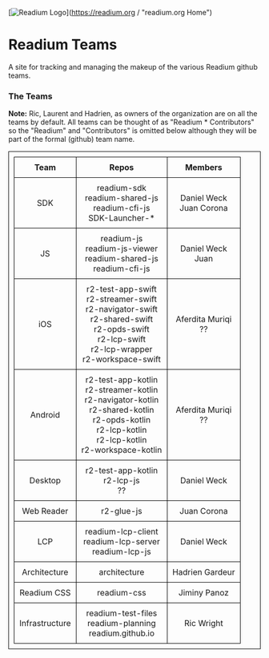 <style>
table, td, th {
        border: 1px solid black; padding:10px;
        }
</style>

[![Readium Logo](https://readium.org/assets/logos/readiumlogo_64.png)](https://readium.org / "readium.org Home")

# Readium Teams

A site for tracking and managing the makeup of the various Readium github teams.

### The Teams

**Note:**  Ric, Laurent and Hadrien, as owners of the organization are on all the teams by default.  All teams can be thought of as "Readium * Contributors"  so the "Readium" and "Contributors" is omitted below although they will be part of the formal (github) team name.

|  Team  | Repos | Members |
|:-------------:|:-------------:|:------------:|
| SDK  | readium-sdk<br/>readium-shared-js<br/>readium-cfi-js<br/>SDK-Launcher-* | Daniel Weck<br/>Juan Corona |
| JS  | readium-js<br/>readium-js-viewer<br/>readium-shared-js<br/>readium-cfi-js | Daniel Weck<br/>Juan | JS  | US | Daniel Weck |
| iOS  | r2-test-app-swift<br/>r2-streamer-swift<br/>r2-navigator-swift<br/>r2-shared-swift<br/>r2-opds-swift<br/>r2-lcp-swift<br/>r2-lcp-wrapper<br/>r2-workspace-swift | Aferdita Muriqi<br/>?? |
| Android  | r2-test-app-kotlin<br/>r2-streamer-kotlin <br/>r2-navigator-kotlin <br/>r2-shared-kotlin <br/>r2-opds-kotlin <br/>r2-lcp-kotlin <br/>r2-lcp-kotlin <br/>r2-workspace-kotlin | Aferdita Muriqi<br/>?? |
| Desktop  | r2-test-app-kotlin<br/>r2-lcp-js<br/>?? | Daniel Weck |
| Web Reader  | r2-glue-js<br/> | Juan Corona |
| LCP  | readium-lcp-client<br/>readium-lcp-server<br/>readium-lcp-js | Daniel Weck |
| Architecture  | architecture | Hadrien Gardeur |
| Readium CSS  | readium-css | Jiminy Panoz |
| Infrastructure  | readium-test-files<br/>readium-planning<br/>readium.github.io | Ric Wright |
